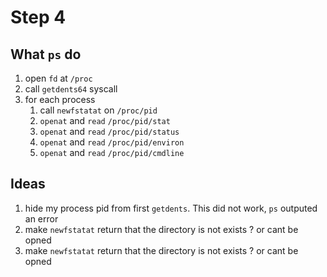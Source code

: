 # Step 4

## What `ps` do
1. open `fd` at `/proc`
2. call `getdents64` syscall
3. for each process
    1. call `newfstatat` on `/proc/pid`
    2. `openat` and `read` `/proc/pid/stat`
    3. `openat` and `read` `/proc/pid/status`
    4. `openat` and `read` `/proc/pid/environ`
    5. `openat` and `read` `/proc/pid/cmdline`


## Ideas
1. hide my process pid from first `getdents`. This did not work, `ps` outputed an error
2. make `newfstatat` return that the directory is not exists ? or cant be opned
3. make `newfstatat` return that the directory is not exists ? or cant be opned